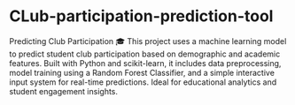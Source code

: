 # CLub-participation-prediction-tool
Predicting Club Participation 🎓
This project uses a machine learning model to predict student club participation based on demographic and academic features. Built with Python and scikit-learn, it includes data preprocessing, model training using a Random Forest Classifier, and a simple interactive input system for real-time predictions. Ideal for educational analytics and student engagement insights.

